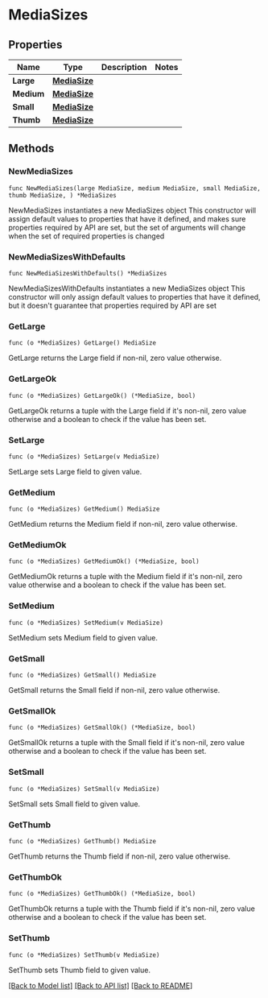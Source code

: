 # MediaSizes

## Properties

Name | Type | Description | Notes
------------ | ------------- | ------------- | -------------
**Large** | [**MediaSize**](MediaSize.md) |  | 
**Medium** | [**MediaSize**](MediaSize.md) |  | 
**Small** | [**MediaSize**](MediaSize.md) |  | 
**Thumb** | [**MediaSize**](MediaSize.md) |  | 

## Methods

### NewMediaSizes

`func NewMediaSizes(large MediaSize, medium MediaSize, small MediaSize, thumb MediaSize, ) *MediaSizes`

NewMediaSizes instantiates a new MediaSizes object
This constructor will assign default values to properties that have it defined,
and makes sure properties required by API are set, but the set of arguments
will change when the set of required properties is changed

### NewMediaSizesWithDefaults

`func NewMediaSizesWithDefaults() *MediaSizes`

NewMediaSizesWithDefaults instantiates a new MediaSizes object
This constructor will only assign default values to properties that have it defined,
but it doesn't guarantee that properties required by API are set

### GetLarge

`func (o *MediaSizes) GetLarge() MediaSize`

GetLarge returns the Large field if non-nil, zero value otherwise.

### GetLargeOk

`func (o *MediaSizes) GetLargeOk() (*MediaSize, bool)`

GetLargeOk returns a tuple with the Large field if it's non-nil, zero value otherwise
and a boolean to check if the value has been set.

### SetLarge

`func (o *MediaSizes) SetLarge(v MediaSize)`

SetLarge sets Large field to given value.


### GetMedium

`func (o *MediaSizes) GetMedium() MediaSize`

GetMedium returns the Medium field if non-nil, zero value otherwise.

### GetMediumOk

`func (o *MediaSizes) GetMediumOk() (*MediaSize, bool)`

GetMediumOk returns a tuple with the Medium field if it's non-nil, zero value otherwise
and a boolean to check if the value has been set.

### SetMedium

`func (o *MediaSizes) SetMedium(v MediaSize)`

SetMedium sets Medium field to given value.


### GetSmall

`func (o *MediaSizes) GetSmall() MediaSize`

GetSmall returns the Small field if non-nil, zero value otherwise.

### GetSmallOk

`func (o *MediaSizes) GetSmallOk() (*MediaSize, bool)`

GetSmallOk returns a tuple with the Small field if it's non-nil, zero value otherwise
and a boolean to check if the value has been set.

### SetSmall

`func (o *MediaSizes) SetSmall(v MediaSize)`

SetSmall sets Small field to given value.


### GetThumb

`func (o *MediaSizes) GetThumb() MediaSize`

GetThumb returns the Thumb field if non-nil, zero value otherwise.

### GetThumbOk

`func (o *MediaSizes) GetThumbOk() (*MediaSize, bool)`

GetThumbOk returns a tuple with the Thumb field if it's non-nil, zero value otherwise
and a boolean to check if the value has been set.

### SetThumb

`func (o *MediaSizes) SetThumb(v MediaSize)`

SetThumb sets Thumb field to given value.



[[Back to Model list]](../README.md#documentation-for-models) [[Back to API list]](../README.md#documentation-for-api-endpoints) [[Back to README]](../README.md)


